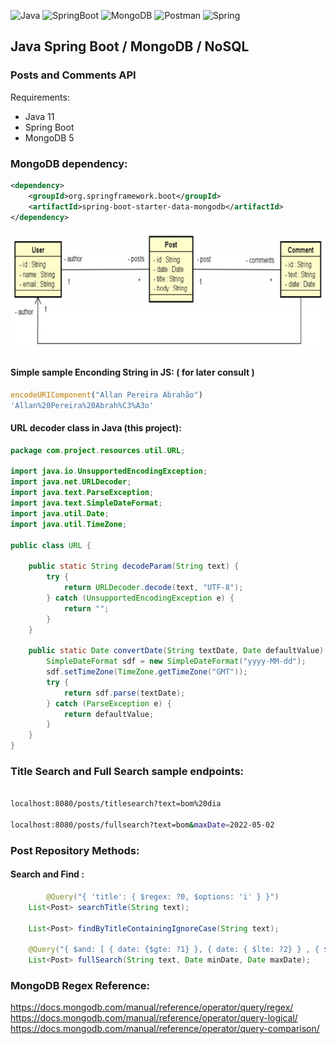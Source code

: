 ![Java](https://img.shields.io/badge/Java-ED8B00?style=for-the-badge&logo=java&logoColor=white)
![SpringBoot](https://img.shields.io/badge/Spring_Boot-F2F4F9?style=for-the-badge&logo=spring-boot)
![MongoDB](https://img.shields.io/badge/MongoDB-4EA94B?style=for-the-badge&logo=mongodb&logoColor=white)
![Postman](https://img.shields.io/badge/Postman-FF6C37?style=for-the-badge&logo=Postman&logoColor=white)
![Spring](https://img.shields.io/badge/Spring-6DB33F?style=for-the-badge&logo=spring&logoColor=white)

## Java Spring Boot / MongoDB / NoSQL 
### Posts and Comments API

Requirements: 
- Java 11
- Spring Boot
- MongoDB 5


### MongoDB dependency:

```xml
<dependency>
	<groupId>org.springframework.boot</groupId>
	<artifactId>spring-boot-starter-data-mongodb</artifactId>
</dependency>

```

<p align="center">
        <a href="https://www.linkedin.com/in/all-an/">
        <img align="center" width="691" height="198"  src="/img/img1.png" />
</a>
</p>

#### Simple sample Enconding String in JS: ( for later consult )

```js
encodeURIComponent("Allan Pereira Abrahão")
'Allan%20Pereira%20Abrah%C3%A3o'
```

#### URL decoder class in Java (this project):

```java
package com.project.resources.util.URL;

import java.io.UnsupportedEncodingException;
import java.net.URLDecoder;
import java.text.ParseException;
import java.text.SimpleDateFormat;
import java.util.Date;
import java.util.TimeZone;

public class URL {

	public static String decodeParam(String text) {
		try {
			return URLDecoder.decode(text, "UTF-8");
		} catch (UnsupportedEncodingException e) {
			return "";
		}
	}
	
	public static Date convertDate(String textDate, Date defaultValue) {
		SimpleDateFormat sdf = new SimpleDateFormat("yyyy-MM-dd");
		sdf.setTimeZone(TimeZone.getTimeZone("GMT"));
		try {
			return sdf.parse(textDate);
		} catch (ParseException e) {
			return defaultValue;
		}		
	}
}

```


### Title Search and Full Search sample endpoints:

```bash

localhost:8080/posts/titlesearch?text=bom%20dia

localhost:8080/posts/fullsearch?text=bom&maxDate=2022-05-02

```
### Post Repository Methods:
#### Search and Find :

```java
        @Query("{ 'title': { $regex: ?0, $options: 'i' } }")
	List<Post> searchTitle(String text);
	
	List<Post> findByTitleContainingIgnoreCase(String text);
	
	@Query("{ $and: [ { date: {$gte: ?1} }, { date: { $lte: ?2} } , { $or: [ { 'title': { $regex: ?0, $options: 'i' } }, { 'body': { $regex: ?0, $options: 'i' } }, { 'comments.text': { $regex: ?0, $options: 'i' } } ] } ] }")
	List<Post> fullSearch(String text, Date minDate, Date maxDate);
```

### MongoDB Regex Reference:

https://docs.mongodb.com/manual/reference/operator/query/regex/
https://docs.mongodb.com/manual/reference/operator/query-logical/
https://docs.mongodb.com/manual/reference/operator/query-comparison/